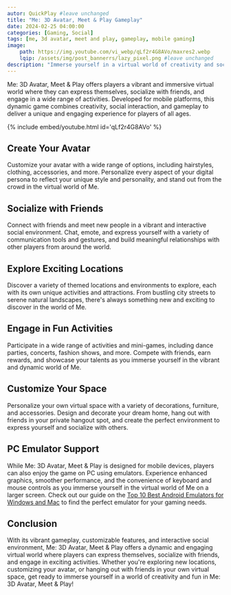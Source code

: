 ```yaml
---
autor: QuickPlay #leave unchanged
title: "Me: 3D Avatar, Meet & Play Gameplay"
date: 2024-02-25 04:00:00
categories: [Gaming, Social]
tags: [me, 3d avatar, meet and play, gameplay, mobile gaming]
image: 
    path: https://img.youtube.com/vi_webp/qLf2r4G8AVo/maxres2.webp 
    lqip: /assets/img/post_bannerrs/lazy_pixel.png #leave unchanged
description: "Immerse yourself in a virtual world of creativity and social interaction with Me: 3D Avatar, Meet & Play, a dynamic game that allows players to customize avatars, socialize with friends, and engage in exciting activities. Discover its vibrant gameplay, customizable features, and how to create your own digital persona on both mobile and PC with emulators."
---
```


Me: 3D Avatar, Meet & Play offers players a vibrant and immersive virtual world where they can express themselves, socialize with friends, and engage in a wide range of activities. Developed for mobile platforms, this dynamic game combines creativity, social interaction, and gameplay to deliver a unique and engaging experience for players of all ages.

{% include embed/youtube.html id='qLf2r4G8AVo' %}

## Create Your Avatar
Customize your avatar with a wide range of options, including hairstyles, clothing, accessories, and more. Personalize every aspect of your digital persona to reflect your unique style and personality, and stand out from the crowd in the virtual world of Me.

## Socialize with Friends
Connect with friends and meet new people in a vibrant and interactive social environment. Chat, emote, and express yourself with a variety of communication tools and gestures, and build meaningful relationships with other players from around the world.

## Explore Exciting Locations
Discover a variety of themed locations and environments to explore, each with its own unique activities and attractions. From bustling city streets to serene natural landscapes, there's always something new and exciting to discover in the world of Me.

## Engage in Fun Activities
Participate in a wide range of activities and mini-games, including dance parties, concerts, fashion shows, and more. Compete with friends, earn rewards, and showcase your talents as you immerse yourself in the vibrant and dynamic world of Me.

## Customize Your Space
Personalize your own virtual space with a variety of decorations, furniture, and accessories. Design and decorate your dream home, hang out with friends in your private hangout spot, and create the perfect environment to express yourself and socialize with others.

## PC Emulator Support
While Me: 3D Avatar, Meet & Play is designed for mobile devices, players can also enjoy the game on PC using emulators. Experience enhanced graphics, smoother performance, and the convenience of keyboard and mouse controls as you immerse yourself in the virtual world of Me on a larger screen. Check out our guide on the [Top 10 Best Android Emulators for Windows and Mac](https://quickplaymobile.github.io/posts/Top-10-Best-Android-Emulators-for-Windows-and-Mac/) to find the perfect emulator for your gaming needs.

## Conclusion
With its vibrant gameplay, customizable features, and interactive social environment, Me: 3D Avatar, Meet & Play offers a dynamic and engaging virtual world where players can express themselves, socialize with friends, and engage in exciting activities. Whether you're exploring new locations, customizing your avatar, or hanging out with friends in your own virtual space, get ready to immerse yourself in a world of creativity and fun in Me: 3D Avatar, Meet & Play!

